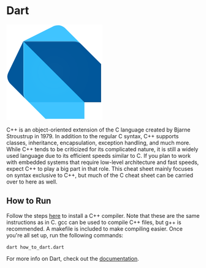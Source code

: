 # Dart

![Dart Logo](img-dart.png)

C++ is an object-oriented extension of the C language created by Bjarne Stroustrup in 1979. In addition to the regular C syntax, C++ supports classes, inheritance, encapsulation, exception handling, and much more. While C++ tends to be criticized for its complicated nature, it is still a widely used language due to its efficient speeds similar to C. If you plan to work with embedded systems that require low-level architecture and fast speeds, expect C++ to play a big part in that role. This cheat sheet mainly focuses on syntax exclusive to C++, but much of the C cheat sheet can be carried over to here as well.

## How to Run

Follow the steps [here](https://www.guru99.com/c-gcc-install.html) to install a C++ compiler. Note that these are the same instructions as in C. gcc can be used to compile C++ files, but g++ is recommended. A makefile is included to make compiling easier. Once you're all set up, run the following commands:

```
dart how_to_dart.dart
```

For more info on Dart, check out the [documentation](https://dart.dev/guides).
